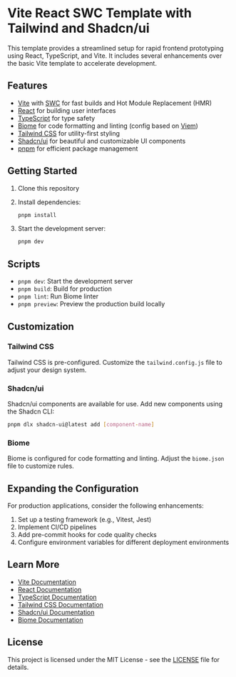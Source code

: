 # Vite React SWC Template with Tailwind and Shadcn/ui

This template provides a streamlined setup for rapid frontend prototyping using React, TypeScript, and Vite. It includes several enhancements over the basic Vite template to accelerate development.

## Features

- [Vite](https://vitejs.dev/) with [SWC](https://swc.rs/) for fast builds and Hot Module Replacement (HMR)
- [React](https://react.dev/) for building user interfaces
- [TypeScript](https://www.typescriptlang.org/) for type safety
- [Biome](https://biomejs.dev/) for code formatting and linting (config based on [Viem](https://viem.sh/))
- [Tailwind CSS](https://tailwindcss.com/) for utility-first styling
- [Shadcn/ui](https://ui.shadcn.com/) for beautiful and customizable UI components
- [pnpm](https://pnpm.io/) for efficient package management

## Getting Started

1. Clone this repository
2. Install dependencies:
   ```bash
   pnpm install
   ```

3. Start the development server:
   ```bash
   pnpm dev
   ```

## Scripts

- `pnpm dev`: Start the development server
- `pnpm build`: Build for production
- `pnpm lint`: Run Biome linter
- `pnpm preview`: Preview the production build locally

## Customization

### Tailwind CSS

Tailwind CSS is pre-configured. Customize the `tailwind.config.js` file to adjust your design system.

### Shadcn/ui

Shadcn/ui components are available for use. Add new components using the Shadcn CLI:

```bash
pnpm dlx shadcn-ui@latest add [component-name]
```

### Biome

Biome is configured for code formatting and linting. Adjust the `biome.json` file to customize rules.

## Expanding the Configuration

For production applications, consider the following enhancements:

1. Set up a testing framework (e.g., Vitest, Jest)
2. Implement CI/CD pipelines
3. Add pre-commit hooks for code quality checks
4. Configure environment variables for different deployment environments

## Learn More

- [Vite Documentation](https://vitejs.dev/guide/)
- [React Documentation](https://react.dev/learn)
- [TypeScript Documentation](https://www.typescriptlang.org/docs/)
- [Tailwind CSS Documentation](https://tailwindcss.com/docs)
- [Shadcn/ui Documentation](https://ui.shadcn.com/docs)
- [Biome Documentation](https://biomejs.dev/guides/getting-started/)

## License

This project is licensed under the MIT License - see the [LICENSE](LICENSE) file for details.
